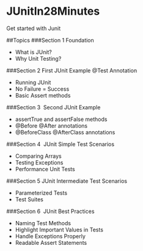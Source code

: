 # JUnitIn28Minutes
Get started with Junit

##Topics
###Section 1 Foundation
- What is JUnit?
- Why Unit Testing?

###Section 2  First JUnit Example
@Test Annotation
- Running JUnit
- No Failure = Success
- Basic Assert methods

###Section 3  Second JUnit Example
- assertTrue and assertFalse methods
- @Before @After annotations
- @BeforeClass @AfterClass annotations

###Section 4  JUnit Simple Test Scenarios
- Comparing Arrays
- Testing Exceptions
- Performance Unit Tests

###Section 5 JUnit Intermediate Test Scenarios 
- Parameterized Tests
- Test Suites

###Section 6  JUnit Best Practices
- Naming Test Methods
- Highlight Important Values in Tests
- Handle Exceptions Properly
- Readable Assert Statements
